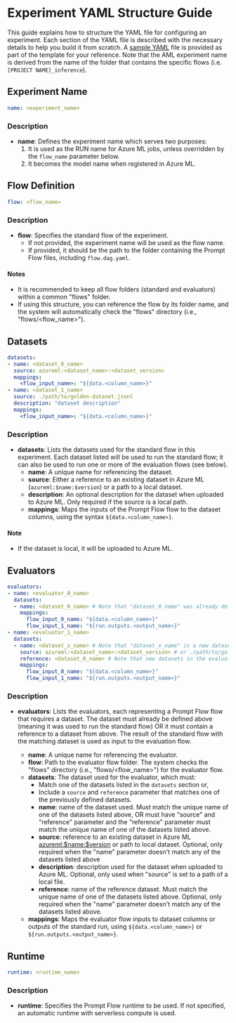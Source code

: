 # Experiment YAML Structure Guide

This guide explains how to structure the YAML file for configuring an experiment.
Each section of the YAML file is described with the necessary details to help you build it from scratch.
A [sample YAML](https://github.com/gsk-tech/AIGA/blob/main/promptflow/experiment.yaml) file is provided as part of the template for your reference.
Note that the AML experiment name is derived from the name of the folder that contains the specific flows (i.e. `[PROJECT NAME]_inference`).

## Experiment Name

```yaml
name: <experiment_name>
```

### Description

- **name**: Defines the experiment name which serves two purposes:
  1. It is used as the RUN name for Azure ML jobs, unless overridden by the `flow_name` parameter below.
  1. It becomes the model name when registered in Azure ML.

## Flow Definition

```yaml
flow: <flow_name>
```

### Description

- **flow**: Specifies the standard flow of the experiment.
  - If not provided, the experiment name will be used as the flow name.
  - If provided, it should be the path to the folder containing the Prompt Flow files, including `flow.dag.yaml`.

#### Notes

- It is recommended to keep all flow folders (standard and evaluators) within a common "flows" folder.
- If using this structure, you can reference the flow by its folder name, and the system will automatically check the "flows" directory (i.e., "flows/<flow_name>").

## Datasets

```yaml
datasets:
- name: <dataset_0_name>
  source: azureml:<dataset_name>:<dataset_version>
  mappings:
    <flow_input_name>: "${data.<column_name>}"
- name: <dataset_1_name>
  source: ./path/to/golden-dataset.jsonl
  description: "dataset description"
  mappings:
    <flow_input_name>: "${data.<column_name>}"
```

### Description

- **datasets**: Lists the datasets used for the standard flow in this experiment. Each dataset listed will be used to run the standard flow; it can also be used to run one or more of the evaluation flows (see below).
  - **name**: A unique name for referencing the dataset.
  - **source**: Either a reference to an existing dataset in Azure ML (`azureml:$name:$version`) or a path to a local dataset.
  - **description**: An optional description for the dataset when uploaded to Azure ML. Only required if the source is a local path.
  - **mappings**: Maps the inputs of the Prompt Flow flow to the dataset columns, using the syntax `${data.<column_name>}`.

#### Note

- If the dataset is local, it will be uploaded to Azure ML.

## Evaluators

```yaml
evaluators:
- name: <evaluator_0_name>
  datasets:
  - name: <dataset_0_name> # Note that "dataset_0_name" was already defined in the "datasets" block
    mappings:
      flow_input_0_name: "${data.<column_name>}"
      flow_input_1_name: "${run.outputs.<output_name>}"
- name: <evaluator_1_name>
  datasets:
  - name: <dataset_x_name> # Note that "dataset_x_name" is a new dataset
    source: azureml:<dataset_name>:<dataset_version> # or ./path/to/golden-dataset.jsonl
    reference: <dataset_0_name> # Note that new datasets in the evaluation block must reference an already existing dataset
    mappings:
      flow_input_0_name: "${data.<column_name>}"
      flow_input_1_name: "${run.outputs.<output_name>}"
```

### Description

- **evaluators**: Lists the evaluators, each representing a Prompt Flow flow that requires a dataset. The dataset must already be defined above (meaning it was used to run the standard flow) OR it must contain a reference to a dataset from above. The result of the standard flow with the matching dataset is used as input to the evaluation flow.

  - **name**: A unique name for referencing the evaluator.
  - **flow**: Path to the evaluator flow folder. The system checks the "flows" directory  (i.e., "flows/<flow_name>") for the evaluator flow.
  - **datasets**: The dataset used for the evaluator, which must:
    - Match one of the datasets listed in the `datasets` section or,
    - Include a `source` and `reference` parameter that matches one of the previously defined datasets.
    - **name**: name of the dataset used. Must match the unique name of one of the datasets listed above, OR must have "source" and "reference" parameter and the "reference" parameter must match the unique name of one of the datasets listed above.
    - **source**: reference to an existing dataset in Azure ML <azureml:$name:$version> or path to local dataset. Optional, only required when the "name" parameter doesn't match any of the datasets listed above
    - **description**: description used for the dataset when uploaded to Azure ML. Optional, only used when "source" is set to a path of a local file.
    - **reference**: name of the reference dataset. Must match the unique name of one of the datasets listed above.  Optional, only required when the "name" parameter doesn't match any of the datasets listed above.
  - **mappings**: Maps the evaluator flow inputs to dataset columns or outputs of the standard run, using `${data.<column_name>}` or `${run.outputs.<output_name>}`.

## Runtime

```yaml
runtime: <runtime_name>
```

### Description

- **runtime**: Specifies the Prompt Flow runtime to be used. If not specified, an automatic runtime with serverless compute is used.
